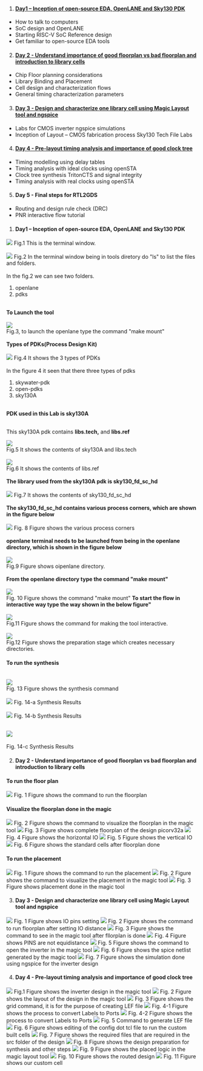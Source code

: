 <ol start="1">
 <li>
  <h4><a href="https://github.com/mdzakirhussain/Advanced-Physical-Design-using-OpenLane-Sky130/blob/main/README.md#day1--inception-of-open-source-eda-openlane-and-sky130-pdk-1" >Day1 – Inception of open-source EDA, OpenLANE and Sky130 PDK</a></h4>
 </li>
</ol>
<ul>
 <li>
How to talk to computers  </li>
<li>SoC design and OpenLANE  </li>
<li>Starting RISC-V SoC Reference design  </li>
<li>Get familiar to open-source EDA tools
  </li>
</ul>
<ol start="2">
 <li>
<h4><a href="https://github.com/mdzakirhussain/Advanced-Physical-Design-using-OpenLane-Sky130#day-2---understand-importance-of-good-floorplan-vs-bad-floorplan-and-introduction-to-library-cells-1">Day 2 - Understand importance of good floorplan vs bad floorplan and introduction to library cells</a></h4>
 </li>
</ol>
<ul>
 <li>
Chip Floor planning considerations</li>
 <li>Library Binding and Placement</li>
 <li>Cell design and characterization flows</li>
 <li>General timing characterization parameters
 </li>
 </ul>
 <ol start="3">
 <li>
<h4><a href="https://github.com/mdzakirhussain/Advanced-Physical-Design-using-OpenLane-Sky130/blob/main/README.md#day-3---design-and-characterize-one-library-cell-using-magic-layout-tool-and-ngspice-1">Day 3 - Design and characterize one library cell using Magic Layout tool and ngspice</a></h4>
 </li>
</ol>
<ul>
 <li>
Labs for CMOS inverter ngspice simulations </li>
 <li>Inception of Layout – CMOS fabrication process
Sky130 Tech File Labs
  </li>
 </ul>
   <ol start="4">
 <li>
<h4><a href="https://github.com/mdzakirhussain/Advanced-Physical-Design-using-OpenLane-Sky130/blob/main/README.md#day-4---pre-layout-timing-analysis-and-importance-of-good-clock-tree-1">Day 4 - Pre-layout timing analysis and importance of good clock tree</a></h4>
 </li>
</ol>
  <ul>
 <li>
Timing modelling using delay tables </li>
<li>Timing analysis with ideal clocks using openSTA </li>
<li>Clock tree synthesis TritonCTS and signal integrity </li>
<li>Timing analysis with real clocks using openSTA
  </li>
    </ul>
      <ol start="5">
 <li>
<h4>Day 5 - Final steps for RTL2GDS</h4>
  </li>
</ol>
<ul>
 <li>
Routing and design rule check (DRC) </li>
<li>PNR interactive flow tutorial
 </li>
  </ul>

<ol start="1">
 <li>
  <h4>Day1 – Inception of open-source EDA, OpenLANE and Sky130 PDK</h4>
 </li>
</ol>

<img src="day1/1 terminal.JPG">
Fig.1 This is the terminal window.<br/>
<br/><img src="day1/2. go to the working directory.JPG">
Fig.2 In the terminal window being in tools diretory do "ls" to list the files and folders.<br>  
<br/>In the fig.2 we can see two folders.<br>  
<ol>
<li>openlane</li>
 <li>pdks</li>
</ol><br/>
<b>To Launch the tool</b><br/>
<br/><img src="day1/4. openlane terminal.JPG">
<br/>Fig.3, to launch the openlane type the command "make mount"<br/>
<br/><b>Types of PDKs(Process Design Kit)</b><br/>
<br/><img src="day1/5 types of pdks.PNG">
Fig.4 It shows the 3 types of PDKs<br/>
<br/>In the figure 4 it seen that there three types of pdks<br/>
<ol><li>skywater-pdk</li><li>open-pdks</li><li>sky130A</li></ol><br/>
<b>PDK used in this Lab is sky130A</b><br/>
<br/><p>This sky130A pdk contains <b>libs.tech,</b> and <b>libs.ref</b></p>
<img src="day1/6 inside libs.tech.PNG">
<br/>Fig.5 It shows the contents of sky130A and libs.tech<br/>
<br/><img src="day1/7 inside libs.ref.PNG">
<br/>Fig.6 It shows the contents of libs.ref<br/>
<br/><b>The library used from the sky130A pdk is sky130_fd_sc_hd</b><br/>
<br/><img src="day1/8 lib we are working with.PNG">
Fig.7 It shows the contents of sky130_fd_sc_hd<br/>
<br/><b>The sky130_fd_sc_hd contains various process corners, which are shown in the figure below</b><br/>
<br/><img src="day1/9 process corners in the lib.PNG">
Fig. 8 Figure shows the various process corners<br/>
<br/><b>openlane terminal needs to be launched from being in the openlane directory, which is shown in the figure below</b><br/>
<br/><img src="day1/11 invoke openlane terminal from openlane dir.PNG">
<br/>Fig.9 Figure shows oipenlane directory.<br/>
<br/><b>From the openlane directory type the command "make mount"</b><br/>
<br/><img src="day1/12 invoking command.PNG"><br/>
Fig. 10 Figure shows the command "make mount"
<b>To start the flow in interactive way type the way shown in the below figure"</b><br/>
<br/><img src="day1/13 after invoking pre design.PNG"><br/>
Fig.11 Figure shows the command for making the tool interactive.<br/>
<br/><img src="day1/14 after prep.png"><br/>
Fig.12 Figure shows the preparation stage which creates necessary directories.</br>
<h4>To run the synthesis</h4>
<br/><img src="day1/15 run synth.png"><br/>
Fig. 13 Figure shows the synthesis command<br/>
<br/><img src="day1/16 synth1.PNG">
Fig. 14-a Synthesis Results<br/>
<br/><img src="day1/17 synth2.PNG">
Fig. 14-b Synthesis Results<br/>

<br/><img src="day1/18 synth3.PNG"><br/>
<br/>Fig. 14-c Synthesis Results<br/>

<ol start="2">
 <li>
<h4>Day 2 - Understand importance of good floorplan vs bad floorplan and introduction to library cells</h4>
 </li>
</ol>
<h4>To run the floor plan</h4>
<img src="day2/1. run floor plan.png">
Fig. 1 Figure shows the command to run the floorplan
<h4> Visualize the floorplan done in the magic</h4>
<img src="day2/2. to see after floorplan command in magic.png">
Fig. 2 Figure shows the command to visualize the floorplan in the magic tool
<img src="day2/3 floorplanned_1.png">
Fig. 3 Figure shows complete floorplan of the design picorv32a
<img src="day2/4 floorplanned_2 Horizontal io.png">
Fig. 4 Figure shows the horizontal IO
<img src="day2/5 floorplanned_3 vertical io.png">
Fig. 5 Figure shows the vertical IO
<img src="day2/6 standard cells after florr plan.png">
Fig. 6 Figure shows the standard cells after floorplan done
<h4>To run the placement</h4>
<img src="day2/7 global placement.png">
Fig. 1 Figure shows the command to run the placement
<img src="day2/8 after placement.png">
Fig. 2 Figure shows the command to visualize the placement in the magic tool
<img src="day2/8 after placement_2.png">
Fig. 3 Figure shows placement done in the magic tool
<br/>
 <ol start="3">
 <li>
<h4>Day 3 - Design and characterize one library cell using Magic Layout tool and ngspice</h4>
 </li>
</ol>
<img src="day3/1 setting io pins distance.png">
Fig. 1 Figure shows IO pins setting
<img src="day3/2 after setting pins run floorplan again.png">
Fig. 2 Figure shows the command to run floorplan after setting IO distance
<img src="day3/3 foorplan in magic.png">
Fig. 3 Figure shows the command to see in the magic tool after fllorplan is done
<img src="day3/4 pins are not placed equally.png">
Fig. 4 Figure shows PINS are not equidistance 
<img src="day3/5 inverter cell.png">
Fig. 5 Figure shows the command to open the inverter in the magic tool
<img src="day3/7 inverter spice netlist.png">
Fig. 6 Figure shows the spice netlist generated by the magic tool
<img src="day3/8 inverter simulation.png">
Fig. 7 Figure shows the simulation done using ngspice for the inverter design
<br/>
<ol start="4">
 <li>
<h4>Day 4 - Pre-layout timing analysis and importance of good clock tree</h4>
 </li>
</ol>
<img src="day4/1 invoke magic for inverter design.png">
Fig.1 Figure shows the inverter design in the magic tool
<img src="day4/2 layout inverter.png">
Fig. 2 Figure shows the layout of the design in the magic tool
<img src="day4/3 grid command.png">
Fig. 3 Figure shows the grid command, it is for the purpose of creating LEF file
<img src="day4/4 step1 label to port.png">
Fig. 4-1 Figure shows the process to convert Labels to Ports
<img src="day4/5 step2.png">
Fig. 4-2 Figure shows the process to convert Labels to Ports
<img src="day4/6 lef file.png">
Fig. 5 Command to generate LEF file
<img src="day4/7 edit config dot tcl file.png">
Fig. 6 Figure shows editing of the config dot tcl file to run the custom built cells
<img src="day4/8 files required in src folder.png">
Fig. 7 Figure shows the required files that are required in the src folder of the design
<img src="day4/9 prepare the design.png">
Fig. 8 Figure shows the design preparation for synthesis and other steps
<img src="day4/10 after placement and routing read in magic.png">
Fig. 9 Figure shows the placed logic in the magic layout tool
<img src="day4/11 routed.png">
Fig. 10 Figure shows the routed design
<img src="day4/12 custom cell.png">
Fig. 11 Figure shows our custom cell
